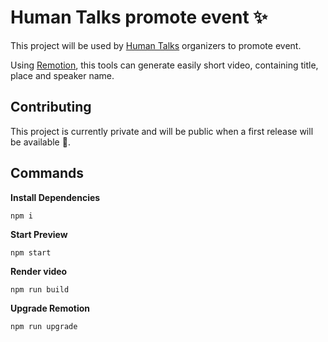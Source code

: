 # Human Talks promote event ✨

This project will be used by [Human Talks](https://humantalks.com/) organizers to promote event.

Using [Remotion](https://www.remotion.dev/), this tools can generate easily short video, containing title, place and speaker name.

## Contributing

This project is currently private and will be public when a first release will be available 🚀.


## Commands

**Install Dependencies**

```console
npm i
```

**Start Preview**

```console
npm start
```

**Render video**

```console
npm run build
```

**Upgrade Remotion**

```console
npm run upgrade
```